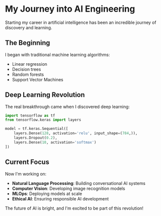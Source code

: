 # My Journey into AI Engineering

Starting my career in artificial intelligence has been an incredible journey of discovery and learning.

## The Beginning

I began with traditional machine learning algorithms:
- Linear regression
- Decision trees  
- Random forests
- Support Vector Machines

## Deep Learning Revolution

The real breakthrough came when I discovered deep learning:

```python
import tensorflow as tf
from tensorflow.keras import layers

model = tf.keras.Sequential([
    layers.Dense(128, activation='relu', input_shape=(784,)),
    layers.Dropout(0.2),
    layers.Dense(10, activation='softmax')
])
```

## Current Focus

Now I'm working on:
- **Natural Language Processing**: Building conversational AI systems
- **Computer Vision**: Developing image recognition models
- **MLOps**: Deploying models at scale
- **Ethical AI**: Ensuring responsible AI development

The future of AI is bright, and I'm excited to be part of this revolution!